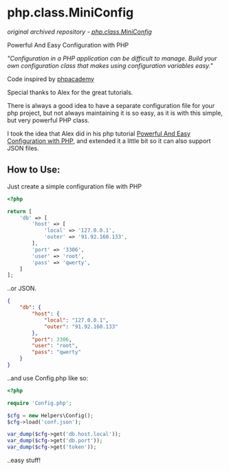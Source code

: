 # php.class.MiniConfig

*original archived repository - [php.class.MiniConfig](https://github.com/donvercety/php.class.MiniConfig)*

Powerful And Easy Configuration with PHP

*"Configuration in a PHP application can be difficult to manage. Build your own configuration class that makes using configuration variables easy."*

Code inspired by [phpacademy](http://phpacademy.org)

Special thanks to Alex for the great tutorials.

There is always a good idea to have a separate configuration file for your php project, but not always maintaining it is so easy, as it is with this simple, but very powerful PHP class.

I took the idea that Alex did in his php tutorial [Powerful And Easy Configuration with PHP](https://youtu.be/qyKt4NF_82g), and extended it a little bit so it can also support JSON files.

## How to Use:

Just create a simple configuration file with PHP
```php
<?php

return [
	'db' => [
		'host' => [
			'local' => '127.0.0.1',
			'outer' => '91.92.160.133',
		],
		'port' => '3306',
		'user' => 'root',
		'pass' => 'qwerty',
	]
];
```

..or JSON.
```json
{
	"db": {
		"host": {
			"local": "127.0.0.1",
			"outer": "91.92.160.133"
		},
		"port": 3306,
		"user": "root",
		"pass": "qwerty"
	}
}
```

..and use Config.php like so:

```php
<?php

require 'Config.php';

$cfg = new Helpers\Config();
$cfg->load('conf.json');

var_dump($cfg->get('db.host.local'));
var_dump($cfg->get('db.port'));
var_dump($cfg->get('token'));
```

..easy stuff!
